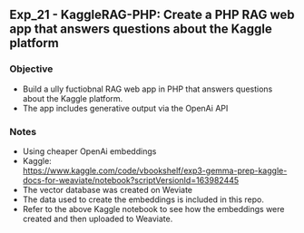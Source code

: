 ## Exp_21 - KaggleRAG-PHP: Create a PHP RAG web app that answers questions about the Kaggle platform

### Objective
- Build a ully fuctiobnal RAG web app in PHP that answers questions about the Kaggle platform.
- The app includes generative output via the OpenAi API

### Notes
- Using cheaper OpenAi embeddings
- Kaggle:<br>
https://www.kaggle.com/code/vbookshelf/exp3-gemma-prep-kaggle-docs-for-weaviate/notebook?scriptVersionId=163982445
- The vector database was created on Weviate
- The data used to create the embeddings is included in this repo.
- Refer to the above Kaggle notebook to see how the embeddings were created and then uploaded to Weaviate.


